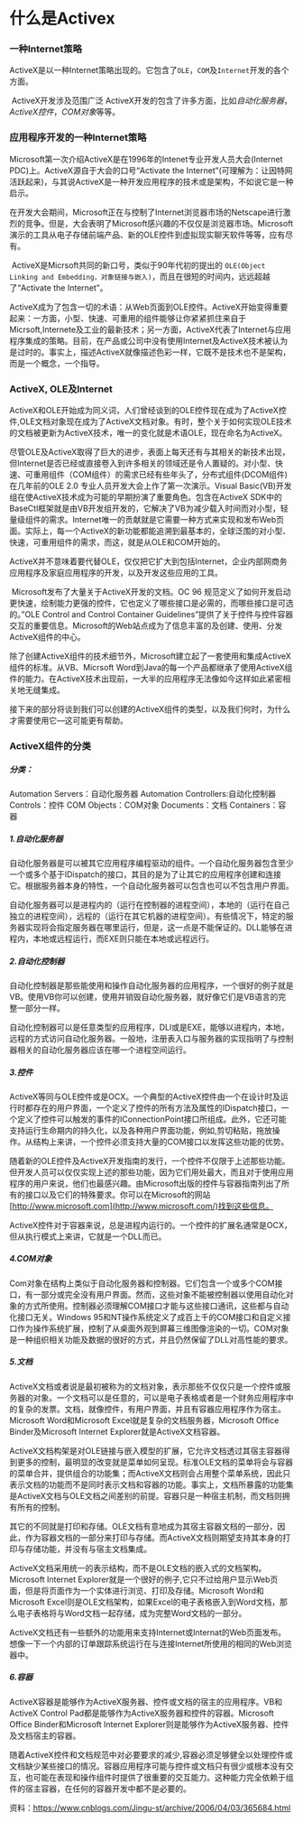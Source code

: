 # 什么是Activex

###  一种Internet策略 

ActiveX是以一种Internet策略出现的。它包含了`OLE`，`COM`及`Internet`开发的各个方面。

​		ActiveX开发涉及范围广泛 ActiveX开发的包含了许多方面，比如*自动化服务器*，*ActiveX控件*，*COM对象*等等。

### 应用程序开发的一种Internet策略

​		Microsoft第一次介绍ActiveX是在1996年的Intenet专业开发人员大会(Internet PDC)上。ActiveX源自于大会的口号“Activate the Internet”(可理解为：让因特网活跃起来)，与其说ActiveX是一种开发应用程序的技术或是架构，不如说它是一种启示。

​		在开发大会期间，Microsoft正在与控制了Internet浏览器市场的Netscape进行激烈的竞争。但是，大会表明了Microsoft感兴趣的不仅仅是浏览器市场。Microsoft演示的工具从电子存储前端产品、新的OLE控件到虚拟现实聊天软件等等，应有尽有。

​		ActiveX是Micrsoft共同的新口号，类似于90年代初的提出的 `OLE(Object Linking and Embedding，对象链接与嵌入)`，而且在很短的时间内，远远超越了“Activate the Internet”。

​		ActiveX成为了包含一切的术语：从Web页面到OLE控件。ActiveX开始变得重要起来：一方面，小型、快速、可重用的组件能够让你紧紧抓住来自于Micrsoft,Internete及工业的最新技术；另一方面，ActiveX代表了Internet与应用程序集成的策略。目前，在产品或公司中没有使用Internet及ActiveX技术被认为是过时的。事实上，描述ActiveX就像描述色彩一样，它既不是技术也不是架构，而是一个概念，一个指导。

### ActiveX, OLE及Internet

​		ActiveX和OLE开始成为同义词，人们曾经谈到的OLE控件现在成为了ActiveX控件,OLE文档对象现在成为了ActiveX文档对象。有时，整个关于如何实现OLE技术的文档被更新为ActiveX技术，唯一的变化就是术语OLE，现在命名为ActiveX。

​		尽管OLE及ActiveX取得了巨大的进步，表面上每天还有与其相关的新技术出现，但Internet是否已经或直接卷入到许多相关的领域还是令人置疑的。对小型、快速、可重用组件（COM组件）的需求已经有些年头了，分布式组件(DCOM组件)在几年前的OLE 2.0 专业人员开发大会上作了第一次演示。Visual Basic(VB)开发组在使ActiveX技术成为可能的早期扮演了重要角色。包含在ActiveX SDK中的BaseCtl框架就是由VB开发组开发的，它解决了VB为减少载入时间而对小型，轻量级组件的需求。Internet唯一的贡献就是它需要一种方式来实现和发布Web页面。实际上，每一个ActiveX的新功能都能追溯到最基本的，全球泛围的对小型、快速，可重用组件的需求，而这，就是从OLE和COM开始的。

​		ActiveX并不意味着要代替OLE，仅仅把它扩大到包括Internet，企业内部网商务应用程序及家庭应用程序的开发，以及开发这些应用的工具。

​		Microsoft发布了大量关于ActiveX开发的文档。OC 96 规范定义了如何开发启动更快速，绘制能力更强的控件，它也定义了哪些接口是必需的，而哪些接口是可选的。”OLE Control and Control Container Guidelines”提供了关于控件与控件容器交互的重要信息。Microsoft的Web站点成为了信息丰富的及创建、使用、分发ActiveX组件的中心。

​		除了创建ActiveX组件的技术细节外，Microsoft建立起了一套使用和集成ActiveX组件的标准。从VB、Micrsoft Word到Java的每一个产品都继承了使用ActiveX组件的能力。在ActiveX技术出现前，一大半的应用程序无法像如今这样如此紧密相关地无缝集成。

​		接下来的部分将谈到我们可以创建的ActiveX组件的类型，以及我们何时，为什么才需要使用它—这可能更有帮助。

### ActiveX组件的分类

##### 分类：

  Automation Servers：自动化服务器
  Automation Controllers:自动化控制器
  Controls：控件
  COM Objects：COM对象
  Documents：文档
  Containers：容器

##### 1.自动化服务器

​		自动化服务器是可以被其它应用程序编程驱动的组件。一个自动化服务器包含至少一个或多个基于IDispatch的接口，其目的是为了让其它的应用程序创建和连接它。根据服务器本身的特性，一个自动化服务器可以包含也可以不包含用户界面。

​		自动化服务器可以是进程内的（运行在控制器的进程空间），本地的（运行在自己独立的进程空间），远程的（运行在其它机器的进程空间）。有些情况下，特定的服务器实现将会指定服务器在哪里运行，但是，这一点是不能保证的。DLL能够在进程内，本地或远程运行，而EXE则只能在本地或远程远行。

<!--注意：对于控制器来说，执行最快的就是进程内自动化服务器。但要记住，使用进程内服务器并不能保证其性能。如果一个进程内自动化服务器在一个进程空间内被创建，而被另一进程内的控制器所控制，它就降级为进程外服务器，其性能与进程外服务器相同。关于进程空间与服务器冲突的更多信息请参见本书的第二部分。-->

##### 2.自动化控制器

​		自动化控制器是那些能使用和操作自动化服务器的应用程序，一个很好的例子就是VB。使用VB你可以创建，使用并销毁自动化服务器，就好像它们是VB语言的完整一部分一样。

​		自动化控制器可以是任意类型的应用程序，DLl或是EXE，能够以进程内，本地，远程的方式访问自动化服务器。一般地，注册表入口与服务器的实现指明了与控制器相关的自动化服务器应该在哪一个进程空间运行。

##### 3.控件

​		ActiveX等同与OLE控件或是OCX。一个典型的ActiveX控件由一个在设计时及运行时都存在的用户界面，一个定义了控件的所有方法及属性的IDispatch接口，一个定义了控件可以触发的事件的IConnectionPoint接口所组成。此外，它还可能支持运行生命期内的持久化，以及各种用户界面功能，例如,剪切粘贴，拖放操作。从结构上来讲，一个控件必须支持大量的COM接口以发挥这些功能的优势。

​		随着新的OLE控件及ActiveX开发指南的发行，一个控件不仅限于上述那些功能。但开发人员可以仅仅实现上述的那些功能，因为它们用处最大，而且对于使用应用程序的用户来说，他们也最感兴趣。由Microsoft出版的控件与容器指南列出了所有的接口以及它们的特殊要求。你可以在Microsoft的网站[http://www.microsoft.com](http://www.microsoft.com/)找到这些信息。

​		ActiveX控件对于容器来说，总是进程内运行的。一个控件的扩展名通常是OCX，但从执行模式上来讲，它就是一个DLL而已。

##### 4.COM对象

​		Com对象在结构上类似于自动化服务器和控制器。它们包含一个或多个COM接口，有一部分或完全没有用户界面。然而，这些对象不能被控制器以使用自动化对象的方式所使用。控制器必须理解COM接口才能与这些接口通讯，这些都与自动化接口无关。Windows 95和NT操作系统定义了成百上千的COM接口和自定义接口作为操作系统扩展，控制了从桌面外观到屏幕三维图像渲染的一切。COM对象是一种组织相关功能及数据的很好的方式，并且仍然保留了DLL对高性能的要求。

<!--注意：自动化服务器也能受益于COM接口，这些服务器就是双接口服务器。自动化服务器接口有一个伴随的COM接口，它描述了对象的方法及属性。象VB这样的自动他控制器在使用服务器的时候能够利用双接口的优势提供更高的性能。双接口服务器有一个缺点就是在定义属性和方法时，其数据类型被限制为被OLE自动化所支持的类型。-->

##### 5.文档

​		ActiveX文档或者说是最初被称为的文档对象，表示那些不仅仅只是一个控件或服务器的对象。一个文档可以是任意的，可以是电子表格或者是一个财务应用程序中的复杂的发票。文档，就像控件，有用户界面，并且有容器应用程序作为宿主。Microsoft Word和Microsoft Excel就是复杂的文档服务器，Microsoft Office Binder及Microsoft Internet Explorer就是ActiveX文档容器。

​		ActiveX文档构架是对OLE链接与嵌入模型的扩展，它允许文档透过其宿主容器得到更多的控制，最明显的改变就是菜单如何呈现。标准OLE文档的菜单将会与容器的菜单合并，提供组合的功能集；而ActiveX文档则会占用整个菜单系统，因此只表示文档的功能而不是同时表示文档和容器的功能。事实上，文档所暴露的功能集是ActiveX文档与OLE文档之间差别的前提。容器只是一种宿主机制，而文档则拥有所有的控制。

​		其它的不同就是打印和存储。OLE文档有意地成为其宿主容器文档的一部分，因此，作为容器文档的一部分来打印与存储。而ActiveX文档则期望支持其本身的打印与存储功能，并没有与宿主文档集成。

​		ActiveX文档采用统一的表示结构，而不是OLE文档的嵌入式的文档架构。Microsoft Internet Explorer就是一个很好的例子,它只不过给用户显示Web页面，但是将页面作为一个实体进行浏览、打印及存储。Microsoft Word和Microsoft Excel则是OLE文档架构，如果Excel的电子表格嵌入到Word文档，那么电子表格将与Word文档一起存储，成为完整Word文档的一部分。

​		ActiveX文档还有一些额外的功能用来支持Internet或Internat的Web页面发布。想像一下一个内部的订单跟踪系统运行在与连接Internet所使用的相同的Web浏览器中。

##### 6.容器

​		ActiveX容器是能够作为ActiveX服务器、控件或文档的宿主的应用程序。VB和ActiveX Control Pad都是能够作为ActiveX服务器和控件的容器。Microsoft Office Binder和Microsoft Internet Explorer则是能够作为ActiveX服务器、控件及文档宿主的容器。

​		随着ActiveX控件和文档规范中对必要要求的减少,容器必须足够健全以处理控件或文档缺少某些接口的情况。容器应用程序可能与控件或文档只有很少或根本没有交互，也可能在表现和操作组件时提供了很重要的交互能力。这种能力完全依赖于组件的宿主容器，在任何的容器开发中都不是必要的。



资料：https://www.cnblogs.com/Jingu-st/archive/2006/04/03/365684.html